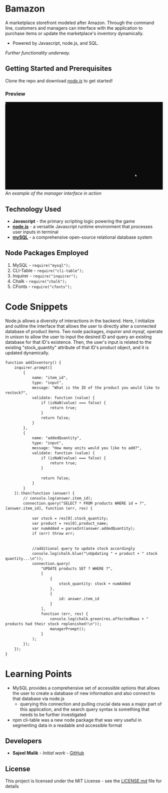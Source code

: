 # Bamazon
A marketplace storefront modeled after Amazon. Through the command line, customers and managers can interface with the application to purchase items or update the marketplace's inventory dynamically.

* Powered by Javascript, node.js, and SQL.

*Further functionality underway.*

## Getting Started and Prerequisites

Clone the repo and download [*node.js*](https://nodejs.org/en/) to get started!

### Preview 
<!-- take a picture of the image and add it into the readme  -->

![Bamazon Marketplace](assets/preview.gif  "Bamazon")
*An example of the manager interface in action*

## Technology Used

* **Javascript** - the primary scripting logic powering the game
* [**node.js**](https://nodejs.org/en/) - a versatile Javascript runtime environment that processes user inputs in terminal
* [**mySQL**](https://www.mysql.com/) - a comprehensive open-source relational database system

## Node Packages Employed

1. MySQL - ``` require("mysql"); ```
2. CLI-Table - ``` require("cli-table"); ```
3. Inquirer - ``` require("inquirer"); ```
4. Chalk - ``` require("chalk"); ```
5. CFonts - ``` require("cfonts"); ```

# Code Snippets
<!-- put snippets of code inside ``` ``` so it will look like code -->
<!-- if you want to put blockquotes use a > -->

Node.js allows a diversity of interactions in the backend. Here, I initialize and outline the interface that allows the user to directly alter a connected database of product items. Two node packages, *inquirer* and *mysql*, operate in unison to allow the user to input the desired ID and query an existing database for that ID's existence. Then, the user's input is related to the existing "stock_quantity" attribute of that ID's product object, and it is updated dynamically.

```
function addInventory() {
    inquirer.prompt([
        {
            name: "item_id",
            type: "input",
            message: "What is the ID of the product you would like to restock?",
            validate: function (value) {
                if (isNaN(value) === false) {
                    return true;
                }
                return false;
            }
        },
        {
            name: "addedQuantity",
            type: "input",
            message: "How many units would you like to add?",
            validate: function (value) {
                if (isNaN(value) === false) {
                    return true;
                }

                return false;
            }
        }
    ]).then(function (answer) {
        // console.log(answer.item_id);
        connection.query("SELECT * FROM products WHERE id = ?", [answer.item_id], function (err, res) {

            var stock = res[0].stock_quantity;
            var product = res[0].product_name;
            var numAdded = parseInt(answer.addedQuantity);
            if (err) throw err;


            //additional query to update stock accordingly
            console.log(chalk.blue("\nUpdating " + product + " stock quantity...\n"));
            connection.query(
                "UPDATE products SET ? WHERE ?",
                [
                    {
                        stock_quantity: stock + numAdded
                    },
                    {
                        id: answer.item_id
                    }
                ],
                function (err, res) {
                    console.log(chalk.green(res.affectedRows + " products had their stock replenished!\n"));
                    managerPrompt();
                }
            );
        });
    });
}

```

# Learning Points
<!-- Learning points where you would write what you thought was helpful -->
* MySQL provides a comprehensive set of accessible options that allows the user to create a database of new information and also connect to that database via node.js
    - querying this connection and pulling crucial data was a major part of this application, and the search query syntax is something that needs to be further investigated
* npm cli-table was a new node package that was very useful in segmenting data in a readable and accessible format

## Developers

* **Sajeel Malik** - *Initial work* - [GitHub](https://github.com/sajeelmalik)

## License

This project is licensed under the MIT License - see the [LICENSE.md](LICENSE.md) file for details


